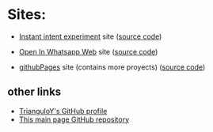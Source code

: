 # Sites:

- [Instant intent experiment](https://trianguloy.github.io/intent/) site ([source code](https://github.com/TrianguloY/intent))

- [Open In Whatsapp Web](https://trianguloy.github.io/OpenInWhatsapp_Web/) site ([source code](https://github.com/TrianguloY/OpenInWhatsapp_Web))

- [githubPages](https://trianguloy.github.io/githubPages/) site (contains more proyects) ([source code](https://github.com/TrianguloY/githubPages))
 
## other links
- [TrianguloY's GitHub profile](https://github.com/TrianguloY)
- [This main page GitHub repository](https://github.com/TrianguloY/trianguloy.github.io) 
